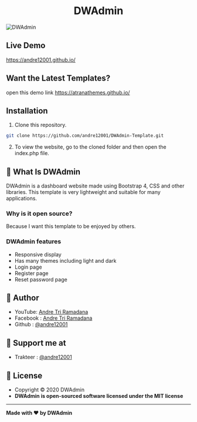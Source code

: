 <h1 align="center">DWAdmin</h1>

![DWAdmin](https://raw.githubusercontent.com/andre12001/DWAdmin-Template/main/example.jpg?raw=true)

## Live Demo

https://andre12001.github.io/

## Want the Latest Templates?

open this demo link https://atranathemes.github.io/

## Installation

1. Clone this repository.

```bash
git clone https://github.com/andre12001/DWAdmin-Template.git
```

2. To view the website, go to the cloned folder and then open the index.php file.

## 🤔 What Is DWAdmin

DWAdmin is a dashboard website made using Bootstrap 4, CSS and other libraries. This template is very lightweight and suitable for many applications.

### Why is it open source?

Because I want this template to be enjoyed by others.

### DWAdmin features

- Responsive display
- Has many themes including light and dark
- Login page
- Register page
- Reset password page

## 🧑 Author

- YouTube: <a href="https://www.youtube.com/channel/UCDzN3CzrBwdCG-QXEp6u23Q">Andre Tri Ramadana</a>
- Facebook : <a href="https://www.facebook.com/andre123.co.id/">Andre Tri Ramadana</a>
- Github : <a href="https://github.com/andre12001"> @andre12001</a>

## 🧑 Support me at

- Trakteer : <a href="https://trakteer.id/andre12001"> @andre12001</a>

## 📝 License

- Copyright © 2020 DWAdmin
- **DWAdmin is open-sourced software licensed under the MIT license**

---

**Made with ❤️ by DWAdmin**

